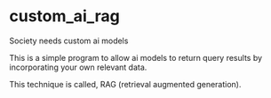 # custom_ai_rag
Society needs custom ai models

This is a simple program to allow ai models to return query results by incorporating your own relevant data.

This technique is called, RAG (retrieval augmented generation).
